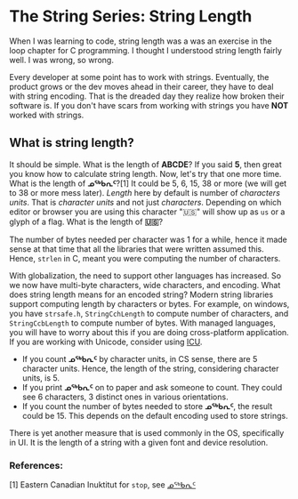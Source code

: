 # The String Series: String Length
When I was learning to code, string length was a was an exercise in the loop chapter for C programming. I thought I understood string length fairly well. I was wrong, so wrong.

Every developer at some point has to work with strings. Eventually, the product grows or the dev moves ahead in their career, they have to deal with string encoding. That is the dreaded day they realize how broken their software is. If you don't have scars from working with strings you have **NOT** worked with strings.

## What is string length?
It should be simple. What is the length of **ABCDE**? If you said **5**, then great you know how to calculate string length. Now, let's try that one more time. What is the length of **ᓄᖅᑲᕆᑦ**?[1] It could be 5, 6, 15, 38 or more (we will get to 38 or more mess later). *Length* here by default is number of *characters units*. That is *character units* and not just *characters*. Depending on which editor or browser you are using this character "🇺🇸" will show up as `us` or a glyph of a flag. What is the length of **🇺🇸**?

The number of bytes needed per character was 1 for a while, hence it made sense at that time that all the libraries that were written assumed this. Hence, `strlen` in C, meant you were computing the number of characters.

With globalization, the need to support other languages has increased. So we now have multi-byte characters, wide characters, and encoding. What does string length means for an encoded string? Modern string libraries support computing length by characters or bytes. For example, on windows, you have `strsafe.h`, `StringCchLength` to compute number of characters, and `StringCcbLength` to compute number of bytes. With managed languages, you will have to worry about this if you are doing cross-platform application. If you are working with Unicode, consider using [ICU](http://icu-project.org).

* If you count **ᓄᖅᑲᕆᑦ** by character units, in CS sense, there are 5 character units. Hence, the length of the string, considering character units, is 5.
* If you print **ᓄᖅᑲᕆᑦ** on to paper and ask someone to count. They could see 6 characters, 3 distinct ones in various orientations.
* If you count the number of bytes needed to store **ᓄᖅᑲᕆᑦ**, the result could be 15. This depends on the default encoding used to store strings.

There is yet another measure that is used commonly in the OS, specifically in UI. It is the length of a string with a given font and device resolution. 

### References:
[1]  Eastern Canadian Inuktitut for `stop`, see [ᓄᖅᑲᕆᑦ](https://commons.wikimedia.org/wiki/File%3AIqaluitStop.jpg)

